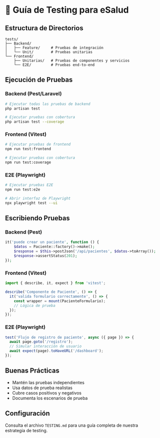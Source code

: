 # 🧪 Guía de Testing para eSalud

## Estructura de Directorios

```
tests/
├── Backend/
│   ├── Feature/     # Pruebas de integración
│   └── Unit/        # Pruebas unitarias
└── Frontend/
    ├── Unitarias/   # Pruebas de componentes y servicios
    └── E2E/         # Pruebas end-to-end
```

## Ejecución de Pruebas

### Backend (Pest/Laravel)
```bash
# Ejecutar todas las pruebas de backend
php artisan test

# Ejecutar pruebas con cobertura
php artisan test --coverage
```

### Frontend (Vitest)
```bash
# Ejecutar pruebas de frontend
npm run test:frontend

# Ejecutar pruebas con cobertura
npm run test:coverage
```

### E2E (Playwright)
```bash
# Ejecutar pruebas E2E
npm run test:e2e

# Abrir interfaz de Playwright
npx playwright test --ui
```

## Escribiendo Pruebas

### Backend (Pest)
```php
it('puede crear un paciente', function () {
    $datos = Paciente::factory()->make();
    $response = $this->postJson('/api/pacientes', $datos->toArray());
    $response->assertStatus(201);
});
```

### Frontend (Vitest)
```typescript
import { describe, it, expect } from 'vitest';

describe('Componente de Paciente', () => {
  it('valida formulario correctamente', () => {
    const wrapper = mount(PacienteFormulario);
    // Lógica de prueba
  });
});
```

### E2E (Playwright)
```typescript
test('Flujo de registro de paciente', async ({ page }) => {
  await page.goto('/registro');
  // Simular interacción de usuario
  await expect(page).toHaveURL('/dashboard');
});
```

## Buenas Prácticas

- Mantén las pruebas independientes
- Usa datos de prueba realistas
- Cubre casos positivos y negativos
- Documenta los escenarios de prueba

## Configuración

Consulta el archivo `TESTING.md` para una guía completa de nuestra estrategia de testing.
